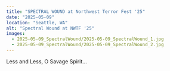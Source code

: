 ```yaml
---
title: "SPECTRAL WOUND at Northwest Terror Fest '25"
date: "2025-05-09"
location: "Seattle, WA"
alt: "Spectral Wound at NWTF '25"
images: 
  - 2025-05-09_SpectralWound/2025-05-09_SpectralWound_1.jpg
  - 2025-05-09_SpectralWound/2025-05-09_SpectralWound_2.jpg
---
```


Less and Less, O Savage Spirit...